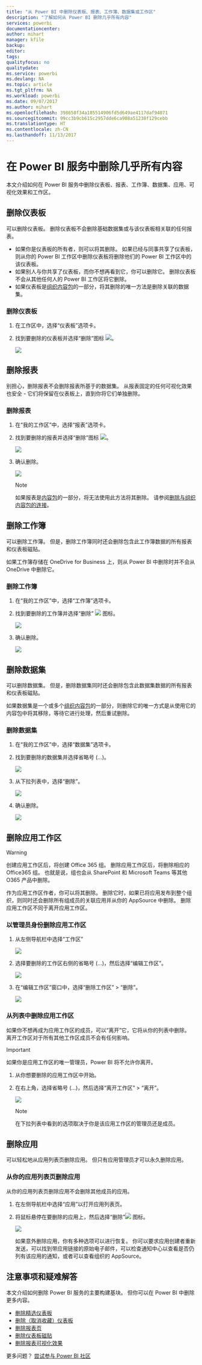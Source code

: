 ```yaml
---
title: "从 Power BI 中删除仪表板、报表、工作簿、数据集或工作区"
description: "了解如何从 Power BI 删除几乎所有内容"
services: powerbi
documentationcenter: 
author: mihart
manager: kfile
backup: 
editor: 
tags: 
qualityfocus: no
qualitydate: 
ms.service: powerbi
ms.devlang: NA
ms.topic: article
ms.tgt_pltfrm: NA
ms.workload: powerbi
ms.date: 09/07/2017
ms.author: mihart
ms.openlocfilehash: 398658f34a185514906fd5d649ae4117daf94071
ms.sourcegitcommit: 99cc3b9cb615c2957dde6ca908a51238f129cebb
ms.translationtype: HT
ms.contentlocale: zh-CN
ms.lasthandoff: 11/13/2017
---
```

# <a name="delete-almost-anything-in-power-bi-service"></a>在 Power BI 服务中删除几乎所有内容
本文介绍如何在 Power BI 服务中删除仪表板、报表、工作簿、数据集、应用、可视化效果和工作区。

## <a name="delete-a-dashboard"></a>删除仪表板
可以删除仪表板。 删除仪表板不会删除基础数据集或与该仪表板相关联的任何报表。

* 如果你是仪表板的所有者，则可以将其删除。 如果已经与同事共享了仪表板，则从你的 Power BI 工作区中删除仪表板将删除他们的 Power BI 工作区中的该仪表板。
* 如果别人与你共享了仪表板，而你不想再看到它，你可以删除它。  删除仪表板不会从其他任何人的 Power BI 工作区将它删除。
* 如果仪表板是[组织内容包](service-organizational-content-pack-disconnect.md)的一部分，将其删除的唯一方法是删除关联的数据集。

### <a name="to-delete-a-dashboard"></a>删除仪表板
1. 在工作区中，选择“仪表板”选项卡。
2. 找到要删除的仪表板并选择“删除”图标 ![](media/service-delete/power-bi-delete-icon.png)。 
   
    ![](media/service-delete/power-bi-delete-dash.gif)

## <a name="delete-a-report"></a>删除报表
别担心，删除报表不会删除报表所基于的数据集。  从报表固定的任何可视化效果也安全 - 它们将保留在仪表板上，直到你将它们单独删除。

### <a name="to-delete-a-report"></a>删除报表
1. 在“我的工作区”中，选择“报表”选项卡。
2. 找到要删除的报表并选择“删除”图标 ![](media/service-delete/power-bi-delete-icon.png)。   
   
    ![](media/service-delete/power-bi-delete-reportnew.png)
3. 确认删除。
   
   ![](media/service-delete/power-bi-delete-report.png)
   
   > [!NOTE]
   > 如果报表是[内容包](service-organizational-content-pack-introduction.md)的一部分，将无法使用此方法将其删除。  请参阅[删除与组织内容包的连接](service-organizational-content-pack-disconnect.md)。
   > 
   > 

## <a name="delete-a-workbook"></a>删除工作簿
可以删除工作簿。 但是，删除工作簿同时还会删除包含此工作簿数据的所有报表和仪表板磁贴。

如果工作簿存储在 OneDrive for Business 上，则从 Power BI 中删除时并不会从 OneDrive 中删除它。

### <a name="to-delete-a-workbook"></a>删除工作簿
1. 在“我的工作区”中，选择“工作簿”选项卡。
2. 找到要删除的工作簿并选择“删除” ![](media/service-delete/power-bi-delete-report2.png) 图标。
   
    ![](media/service-delete/power-bi-delete-workbooknew.png)
3. 确认删除。
   
   ![](media/service-delete/power-bi-delete-confirm.png)

## <a name="delete-a-dataset"></a>删除数据集
可以删除数据集。 但是，删除数据集同时还会删除包含此数据集数据的所有报表和仪表板磁贴。

如果数据集是一个或多个[组织内容包](service-organizational-content-pack-disconnect.md)的一部分，则删除它的唯一方式是从使用它的内容包中将其移除，等待它进行处理，然后重试删除。

### <a name="to-delete-a-dataset"></a>删除数据集
1. 在“我的工作区”中，选择“数据集”选项卡。
2. 找到要删除的数据集并选择省略号 (...)。  
   
    ![](media/service-delete/power-bi-delete-datasetnew.png)
3. 从下拉列表中，选择“删除”。
   
   ![](media/service-delete/power-bi-delete-datasetnew2.png)
4. 确认删除。
   
   ![](media/service-delete/power-bi-delete-dataset-confirm.png)

## <a name="delete-an-app-workspace"></a>删除应用工作区
> [!WARNING]
> 创建应用工作区后，将创建 Office 365 组。 删除应用工作区后，将删除相应的 Office365 组。 也就是说，组也会从 SharePoint 和 Microsoft Teams 等其他 O365 产品中删除。 
> 
> 

作为应用工作区作者，你可以将其删除。 删除它时，如果已将应用发布到整个组织，则同时还会删除所有组成员的关联应用并从你的 AppSource 中删除。 删除应用工作区不同于离开应用工作区。

### <a name="to-delete-an-app-workspace---if-you-are-an-admin"></a>以管理员身份删除应用工作区
1. 从左侧导航栏中选择“工作区”
   
    ![](media/service-delete/power-bi-delete-workspace.png)
2. 选择要删除的工作区右侧的省略号 (...)，然后选择“编辑工作区”。
   
   ![](media/service-delete/power-bi-edit-workspace.png)
3. 在“编辑工作区”窗口中，选择“删除工作区” > “删除”。
   
    ![](media/service-delete/power-bi-delete-workspace2.png)

### <a name="to-remove-an-app-workspace-from-your-list"></a>从列表中删除应用工作区
如果你不想再成为应用工作区的成员，可以“离开”它，它将从你的列表中删除。 离开工作区对于所有其他工作区成员不会有任何影响。  

> [!IMPORTANT]
> 如果你是应用工作区的唯一管理员，Power BI 将不允许你离开。
> 
> 

1. 从你想要删除的应用工作区中开始。
2. 在右上角，选择省略号 (...)，然后选择“离开工作区” > “离开”。
   
      ![](media/service-delete/power-bi-leave-workspace.png)
   
   > [!NOTE]
   > 在下拉列表中看到的选项取决于你是该应用工作区的管理员还是成员。
   > 
   > 

## <a name="delete-or-remove-an-app"></a>删除应用
可以轻松地从应用列表页删除应用。 但只有应用管理员才可以永久删除应用。

### <a name="remove-an-app-from-your-app-list-page"></a>从你的应用列表页删除应用
从你的应用列表页删除应用不会删除其他成员的应用。

1. 在左侧导航栏中选择“应用”以打开应用列表页。
2. 将鼠标悬停在要删除的应用上，然后选择“删除”![](media/service-delete/power-bi-delete-report2.png) 图标。
   
   ![](media/service-delete/power-bi-delete-app.png)
   
   如果意外删除应用，你有多种选项可以进行恢复。  你可以要求应用创建者重新发送，可以找到带应用链接的原始电子邮件，可以检查通知中心以查看是否仍列有该应用的通知，或者可以查看组织的 AppSource。

## <a name="considerations-and-troubleshooting"></a>注意事项和疑难解答
本文介绍如何删除 Power BI 服务的主要构建基块。 但你可以在 Power BI 中删除更多内容。  

* [删除精选仪表板](service-dashboard-featured.md#change-the-featured-dashboard)
* [删除（取消收藏）仪表板](service-dashboard-favorite.md#unfavorite-a-dashboard)
* [删除报表页](service-delete.md)
* [删除仪表板磁贴](service-dashboard-edit-tile.md)
* [删除报表可视化效果](service-delete.md)

更多问题？ [尝试参与 Power BI 社区](http://community.powerbi.com/) 

